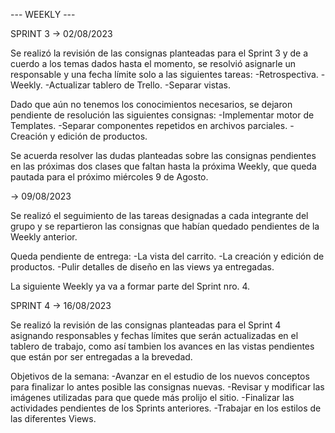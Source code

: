 --- WEEKLY ---


SPRINT 3
-> 02/08/2023

Se realizó la revisión de las consignas planteadas para el Sprint 3 y de a cuerdo a los temas dados hasta el momento, se resolvió asignarle un responsable y una fecha límite solo a las siguientes tareas: 
    -Retrospectiva.
    -Weekly.
    -Actualizar tablero de Trello.
    -Separar vistas.

Dado que aún no tenemos los conocimientos necesarios, se dejaron pendiente de resolución las siguientes consignas:
    -Implementar motor de Templates.
    -Separar componentes repetidos en archivos parciales.
    -Creación y edición de productos.

Se acuerda resolver las dudas planteadas sobre las consignas pendientes en las próximas dos clases que faltan hasta la próxima Weekly, que queda pautada para el próximo miércoles 9 de Agosto.

-> 09/08/2023

Se realizó el seguimiento de las tareas designadas a cada integrante del grupo y se repartieron las consignas que habían quedado pendientes de la Weekly anterior.

Queda pendiente de entrega:
-La vista del carrito.
-La creación y edición de productos.
-Pulir detalles de diseño en las views ya entregadas.

La siguiente Weekly ya va a formar parte del Sprint nro. 4.

SPRINT 4
-> 16/08/2023

Se realizó la revisión de las consignas planteadas para el Sprint 4 asignando responsables y fechas límites que serán actualizadas en el tablero de trabajo, como así tambien los avances en las vistas pendientes que están por ser entregadas a la brevedad.

Objetivos de la semana:
-Avanzar en el estudio de los nuevos conceptos para finalizar lo antes posible las consignas nuevas.
-Revisar y modificar las imágenes utilizadas para que quede más prolijo el sitio.
-Finalizar las actividades pendientes de los Sprints anteriores.
-Trabajar en los estilos de las diferentes Views.




